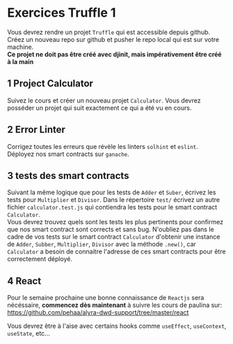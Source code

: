 # Exercices Truffle 1

Vous devrez rendre un projet `Truffle` qui est accessible depuis github.  
Créez un nouveau repo sur github et pusher le repo local qui est sur votre machine.  
**Ce projet ne doit pas être créé avec djinit, mais impérativement être créé à la main**

## 1 Project Calculator

Suivez le cours et créer un nouveau projet `Calculator`.
Vous devrez posséder un projet qui suit exactement ce qui a été vu en cours.

## 2 Error Linter

Corrigez toutes les erreurs que révèle les linters `solhint` et `eslint`.
Déployez nos smart contracts sur `ganache`.

## 3 tests des smart contracts

Suivant la même logique que pour les tests de `Adder` et `Suber`, écrivez les tests pour `Multiplier` et `Divisor`.
Dans le répertoire `test/` écrivez un autre fichier `calculator.test.js` qui contiendra les tests pour le smart contract `Calculator`.  
Vous devrez trouvez quels sont les tests les plus pertinents pour confirmez que nos smart contract sont corrects et sans bug.
N'oubliez pas dans le cadre de vos tests sur le smart contract `Calculator` d'obtenir une instance de `Adder`, `Subber`, `Multiplier`, `Divisor` avec la méthode `.new()`, car `Calculator` a besoin de connaitre l'adresse de ces smart contracts pour être correctement déployé.

## 4 React

Pour le semaine prochaine une bonne connaissance de `Reactjs` sera nécéssaire, **commencez dès maintenant** à suivre les cours de paulina sur: https://github.com/pehaa/alyra-dwd-support/tree/master/react

Vous devrez être à l'aise avec certains hooks comme `useEffect`, `useContext`, `useState`, etc...

